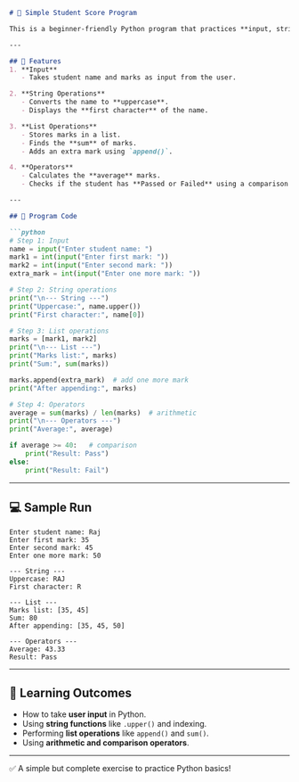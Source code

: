 

````markdown
# 🐍 Simple Student Score Program

This is a beginner-friendly Python program that practices **input, string functions, list functions, and operators**.

---

## 📌 Features
1. **Input**
   - Takes student name and marks as input from the user.

2. **String Operations**
   - Converts the name to **uppercase**.
   - Displays the **first character** of the name.

3. **List Operations**
   - Stores marks in a list.
   - Finds the **sum** of marks.
   - Adds an extra mark using `append()`.

4. **Operators**
   - Calculates the **average** marks.
   - Checks if the student has **Passed or Failed** using a comparison operator.

---

## 📝 Program Code

```python
# Step 1: Input
name = input("Enter student name: ")
mark1 = int(input("Enter first mark: "))
mark2 = int(input("Enter second mark: "))
extra_mark = int(input("Enter one more mark: "))

# Step 2: String operations
print("\n--- String ---")
print("Uppercase:", name.upper())
print("First character:", name[0])

# Step 3: List operations
marks = [mark1, mark2]
print("\n--- List ---")
print("Marks list:", marks)
print("Sum:", sum(marks))

marks.append(extra_mark)  # add one more mark
print("After appending:", marks)

# Step 4: Operators
average = sum(marks) / len(marks)  # arithmetic
print("\n--- Operators ---")
print("Average:", average)

if average >= 40:   # comparison
    print("Result: Pass")
else:
    print("Result: Fail")
````

---

## 💻 Sample Run

```
Enter student name: Raj
Enter first mark: 35
Enter second mark: 45
Enter one more mark: 50

--- String ---
Uppercase: RAJ
First character: R

--- List ---
Marks list: [35, 45]
Sum: 80
After appending: [35, 45, 50]

--- Operators ---
Average: 43.33
Result: Pass
```

---

## 🎯 Learning Outcomes

* How to take **user input** in Python.
* Using **string functions** like `.upper()` and indexing.
* Performing **list operations** like `append()` and `sum()`.
* Using **arithmetic and comparison operators**.

---

✅ A simple but complete exercise to practice Python basics!


